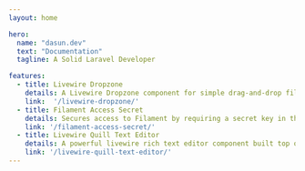 ```yaml
---
layout: home

hero:
  name: "dasun.dev"
  text: "Documentation"
  tagline: A Solid Laravel Developer

features:
  - title: Livewire Dropzone
    details: A Livewire Dropzone component for simple drag-and-drop file uploads.
    link:  '/livewire-dropzone/'
  - title: Filament Access Secret
    details: Secures access to Filament by requiring a secret key in the URL.
    link: '/filament-access-secret/'
  - title: Livewire Quill Text Editor
    details: A powerful livewire rich text editor component built top of Quill.
    link: '/livewire-quill-text-editor/'
---
```


